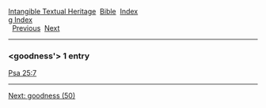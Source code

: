 [Intangible Textual Heritage](../../index)  [Bible](../index) 
[Index](index)   
[g Index](_g_)  
  [Previous](c04861)  [Next](c04863) 

------------------------------------------------------------------------

### &lt;goodness'&gt; 1 entry

[Psa 25:7](../kjv/psa025.htm#007)  

------------------------------------------------------------------------

[Next: goodness (50)](c04863)
